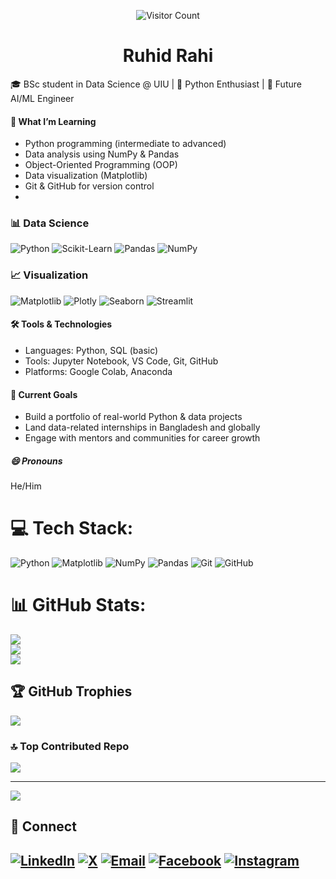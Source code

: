 <!-- Visitor Counter -->
<p align="center">
  <img src="https://komarev.com/ghpvc/?username=ahammadnafiz&color=blue&style=flat-square" alt="Visitor Count"/>
</p>

<h1 align="center">Ruhid Rahi</h1>

🎓 BSc student in Data Science @ UIU | 🐍 Python Enthusiast | 🤖 Future AI/ML Engineer  

#### 🧠 What I’m Learning
- Python programming (intermediate to advanced)
- Data analysis using NumPy & Pandas
- Object-Oriented Programming (OOP)
- Data visualization (Matplotlib)
- Git & GitHub for version control
- 
### 📊 Data Science
![Python](https://img.shields.io/badge/Python-3776AB?style=for-the-badge&logo=python&logoColor=white)
![Scikit-Learn](https://img.shields.io/badge/Scikit--Learn-F7931E?style=for-the-badge&logo=scikit-learn&logoColor=white)
![Pandas](https://img.shields.io/badge/Pandas-150458?style=for-the-badge&logo=pandas)
![NumPy](https://img.shields.io/badge/Numpy-013243?style=for-the-badge&logo=numpy) 

### 📈 Visualization
![Matplotlib](https://img.shields.io/badge/Matplotlib-blue?style=for-the-badge)
![Plotly](https://img.shields.io/badge/Plotly-black?style=for-the-badge)
![Seaborn](https://img.shields.io/badge/Seaborn-darkblue?style=for-the-badge)
![Streamlit](https://img.shields.io/badge/Streamlit-FF4B4B?style=for-the-badge)

#### 🛠️ Tools & Technologies
- Languages: Python, SQL (basic)
- Tools: Jupyter Notebook, VS Code, Git, GitHub
- Platforms: Google Colab, Anaconda

#### 💬 Current Goals

- Build a portfolio of real-world Python & data projects  
- Land data-related internships in Bangladesh and globally  
- Engage with mentors and communities for career growth

##### 😄 Pronouns
He/Him

# 💻 Tech Stack:
![Python](https://img.shields.io/badge/python-3670A0?style=for-the-badge&logo=python&logoColor=ffdd54) ![Matplotlib](https://img.shields.io/badge/Matplotlib-%23ffffff.svg?style=for-the-badge&logo=Matplotlib&logoColor=black) ![NumPy](https://img.shields.io/badge/numpy-%23013243.svg?style=for-the-badge&logo=numpy&logoColor=white) ![Pandas](https://img.shields.io/badge/pandas-%23150458.svg?style=for-the-badge&logo=pandas&logoColor=white) ![Git](https://img.shields.io/badge/git-%23F05033.svg?style=for-the-badge&logo=git&logoColor=white) ![GitHub](https://img.shields.io/badge/github-%23121011.svg?style=for-the-badge&logo=github&logoColor=white)
# 📊 GitHub Stats:
![](https://github-readme-stats.vercel.app/api?username=RuhidIslamRahi&theme=github_dark&hide_border=false&include_all_commits=false&count_private=false)<br/>
![](https://nirzak-streak-stats.vercel.app/?user=RuhidIslamRahi&theme=github_dark&hide_border=false)<br/>
![](https://github-readme-stats.vercel.app/api/top-langs/?username=RuhidIslamRahi&theme=github_dark&hide_border=false&include_all_commits=false&count_private=false&layout=compact)

## 🏆 GitHub Trophies
![](https://github-profile-trophy.vercel.app/?username=RuhidIslamRahi&theme=github_dark&no-frame=false&no-bg=true&margin-w=4)

### 🔝 Top Contributed Repo
![](https://github-contributor-stats.vercel.app/api?username=RuhidIslamRahi&limit=5&theme=dark&combine_all_yearly_contributions=true)

---
[![](https://visitcount.itsvg.in/api?id=RuhidIslamRahi&icon=0&color=10)](https://visitcount.itsvg.in)


## 🔗 Connect
[![LinkedIn](https://img.shields.io/badge/LinkedIn-0A66C2?style=for-the-badge&logo=linkedin&logoColor=white)](https://linkedin.com/in/ruhidislam-rahi) 
[![X](https://img.shields.io/badge/X-black.svg?logo=X&logoColor=white)](https://x.com/RuhidIslamRahi)
[![Email](https://img.shields.io/badge/Email-D14836?style=for-the-badge&logo=gmail&logoColor=white)](mailto:ruhidislamrahi@gmail.com)
[![Facebook](https://img.shields.io/badge/Facebook-%231877F2.svg?logo=Facebook&logoColor=white)](https://facebook.com/ruhidislam.rahi)
[![Instagram](https://img.shields.io/badge/Instagram-%23E4405F.svg?logo=Instagram&logoColor=white)](https://instagram.com/ruhidislam.rahi)
---

<!-- Proudly created with GPRM ( https://gprm.itsvg.in ) -->
